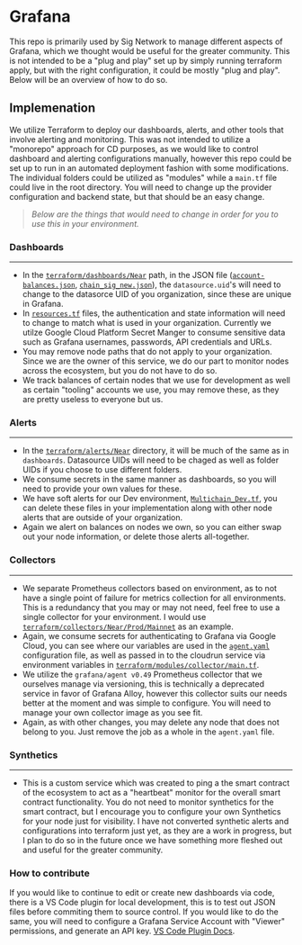 # Grafana

 This repo is primarily used by Sig Network to manage different aspects of Grafana, which we thought would be useful for the greater community. This is not intended to be a "plug and play" set up by simply running terraform apply, but with the right configuration, it could be mostly "plug and play". Below will be an overview of how to do so.


## Implemenation

 We utilize Terraform to deploy our dashboards, alerts, and other tools that involve alerting and monitoring. This was not intended to utilize a "monorepo" approach for CD purposes, as we would like to control dashboard and alerting configurations manually, however this repo could be set up to run in an automated deployment fashion with some modifications. The individual folders could be utilized as "modules" while a `main.tf` file could live in the root directory. You will need to change up the provider configuration and backend state, but that should be an easy change.

> *Below are the things that would need to change in order for you to use this in your environment.*

### Dashboards
---
- In the [`terraform/dashboards/Near`](./terraform/dashboards/Near/) path, in the JSON file ([`account-balances.json`](./terraform/dashboards/Near/balances/account-balances.json), [`chain_sig_new.json`](./terraform/dashboards/Near/chain-signatures/chain_sig_new.json)), the `datasource.uid`'s will need to change to the datasorce UID of you organization, since these are unique in Grafana.
- In [`resources.tf`](./terraform/dashboards/Near/chain-signatures/resources.tf) files, the authentication and state information will need to change to match what is used in your organization. Currently we utilze Google Cloud Platform Secret Manger to consume sensitive data such as Grafana usernames, passwords, API credentials and URLs.
- You may remove node paths that do not apply to your organization. Since we are the owner of this service, we do our part to monitor nodes across the ecosystem, but you do not have to do so.
- We track balances of certain nodes that we use for development as well as certain "tooling" accounts we use, you may remove these, as they are pretty useless to everyone but us.


### Alerts
---
- In the [`terraform/alerts/Near`](./terraform/alerts/Near/) directory, it will be much of the same as in `dashboards`. Datasource UIDs will need to be chaged as well as folder UIDs if you choose to use different folders.
- We consume secrets in the same manner as dashboards, so you will need to provide your own values for these.
- We have soft alerts for our Dev environment, [`Multichain_Dev.tf`](./terraform/alerts/Near/chain-signatures/Multichain_Dev.tf), you can delete these files in your implementation along with other node alerts that are outside of your organization.
- Again we alert on balances on nodes we own, so you can either swap out your node information, or delete those alerts all-together.

### Collectors
---
- We separate Prometheus collectors based on environment, as to not have a single point of failure for metrics collection for all environments. This is a redundancy that you may or may not need, feel free to use a single collector for your environment. I would use [`terraform/collectors/Near/Prod/Mainnet`](./terraform/collectors/Near/Prod/Mainnet) as an example.
- Again, we consume secrets for authenticating to Grafana via Google Cloud, you can see where our variables are used in the [`agent.yaml`](./terraform/collectors/Near/Prod/Mainnet/agent.yaml) configuration file, as well as passed in to the cloudrun service via environment variables in [`terraform/modules/collector/main.tf`](./terraform/modules/collector/main.tf).
- We utilize the `grafana/agent v0.49` Prometheus collector that we ourselves manage via versioning, this is technically a deprecated service in favor of Grafana Alloy, however this collector suits our needs better at the moment and was simple to configure. You will need to manage your own collector image as you see fit.
- Again, as with other changes, you may delete any node that does not belong to you. Just remove the job as a whole in the `agent.yaml` file.

### Synthetics
---
- This is a custom service which was created to ping a the smart contract of the ecosystem to act as a "heartbeat" monitor for the overall smart contract functionality. You do not need to monitor synthetics for the smart contract, but I encourage you to configure your own Synthetics for your node just for visibility. I have not converted synthetic alerts and configurations into terraform just yet, as they are a work in progress, but I plan to do so in the future once we have something more fleshed out and useful for the greater community.

### How to contribute
If you would like to continue to edit or create new dashboards via code, there is a VS Code plugin for local development, this is to test out JSON files before commiting them to source control. If you would like to do the same, you will need to configure a Grafana Service Account with "Viewer" permissions, and generate an API key. [VS Code Plugin Docs](https://marketplace.visualstudio.com/items?itemName=Grafana.grafana-vscode). 